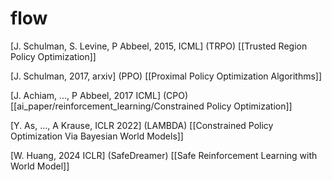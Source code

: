 # flow

[J. Schulman, S. Levine, P Abbeel, 2015, ICML] (TRPO) [[Trusted Region Policy Optimization]]

[J. Schulman, 2017, arxiv] (PPO) [[Proximal Policy Optimization Algorithms]]

[J. Achiam, ..., P Abbeel, 2017 ICML] (CPO) [[ai_paper/reinforcement_learning/Constrained Policy Optimization]]

[Y. As, ..., A Krause, ICLR 2022] (LAMBDA) [[Constrained Policy Optimization Via Bayesian World Models]]

[W. Huang, 2024 ICLR] (SafeDreamer) [[Safe Reinforcement Learning with World Model]]